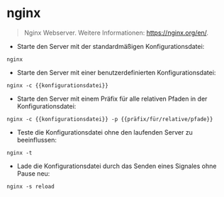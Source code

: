 # nginx

> Nginx Webserver.
> Weitere Informationen: <https://nginx.org/en/>.

- Starte den Server mit der standardmäßigen Konfigurationsdatei:

`nginx`

- Starte den Server mit einer benutzerdefinierten Konfigurationsdatei:

`nginx -c {{konfigurationsdatei}}`

- Starte den Server mit einem Präfix für alle relativen Pfaden in der Konfigurationsdatei:

`nginx -c {{konfigurationsdatei}} -p {{präfix/für/relative/pfade}}`

- Teste die Konfigurationsdatei ohne den laufenden Server zu beeinflussen:

`nginx -t`

- Lade die Konfigurationsdatei durch das Senden eines Signales ohne Pause neu:

`nginx -s reload`
